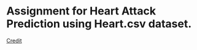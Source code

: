 # Assignment for Heart Attack Prediction using Heart.csv dataset.
 
[Credit  ](http://archive.ics.uci.edu/ml/datasets/Heart+Disease)
